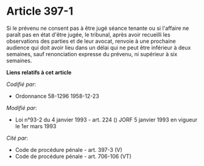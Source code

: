 # Article 397-1

Si le prévenu ne consent pas à être jugé séance tenante ou si l'affaire ne paraît pas en état d'être jugée, le tribunal,
après avoir recueilli les observations des parties et de leur avocat, renvoie à une prochaine audience qui doit avoir lieu
dans un délai qui ne peut être inférieur à deux semaines, sauf renonciation expresse du prévenu, ni supérieur à six semaines.

**Liens relatifs à cet article**

_Codifié par_:

  - Ordonnance 58-1296 1958-12-23

_Modifié par_:

  - Loi n°93-2 du 4 janvier 1993 - art. 224 () JORF 5 janvier 1993 en vigueur le 1er mars 1993

_Cité par_:

  - Code de procédure pénale - art. 397-3 (V)
  - Code de procédure pénale - art. 706-106 (VT)
